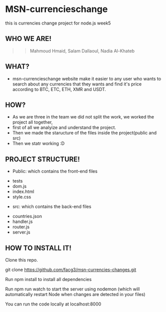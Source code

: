 # MSN-currencieschange
this is currencies change project for node.js week5


## WHO WE ARE!

>> Mahmoud Hmaid, Salam Dallaoul, Nadia Al-Khateb

## WHAT?

* msn-currencieschange website make it easier to any user who wants to search about any currencies that they wants and find it's price according to  BTC, ETC, ETH, XMR and USDT.

## HOW?

- As we are three in the team we did not split the work, we worked the project all together,
- first of all we analyize and understand the project.
- Then we made the staructure of the files inside the project(public and src)
- Then we statr working :D

## PROJECT STRUCTURE!

- Public: which contains the front-end files
* tests
* dom.js
* index.html
* style.css
- src: which contains the back-end files
* countries.json
* handler.js
* router.js
* server.js

## HOW TO INSTALL IT!

Clone this repo.

git clone https://github.com/facg3/msn-currencies-changes.git

Run npm install to install all dependencies

Run npm run watch to start the server using nodemon (which will automatically restart Node when changes are detected in your files)

You can run the code locally at localhost:8000
